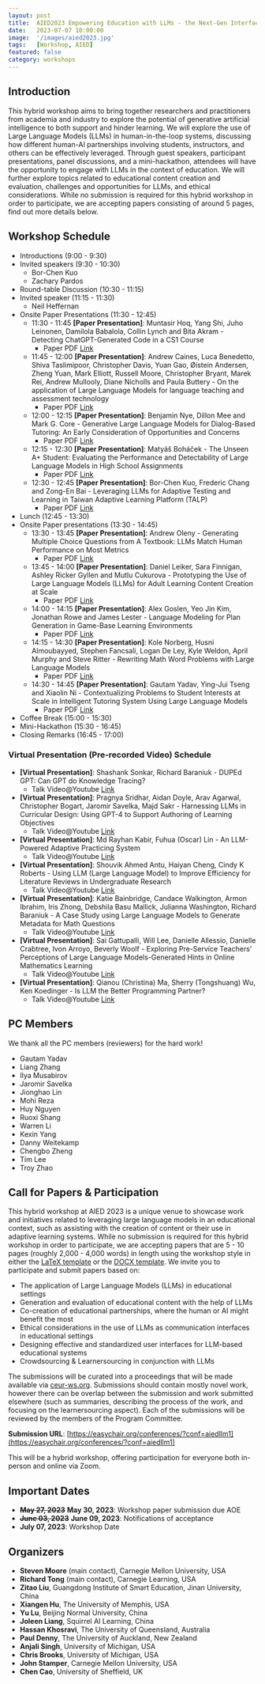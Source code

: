 ```yaml
---
layout: post
title:  AIED2023 Empowering Education with LLMs - the Next-Gen Interface and Content Generation
date:   2023-07-07 10:00:00
image:  '/images/aied2023.jpg'
tags:   [Workshop, AIED]
featured: false
category: workshops
---
```


## Introduction

This hybrid workshop aims to bring together researchers and practitioners from academia and industry to explore the potential of generative artificial intelligence to both support and hinder learning. We will explore the use of Large Language Models (LLMs) in human-in-the-loop systems, discussing how different human-AI partnerships involving students, instructors, and others can be effectively leveraged. Through guest speakers, participant presentations, panel discussions, and a mini-hackathon, attendees will have the opportunity to engage with LLMs in the context of education. We will further explore topics related to educational content creation and evaluation, challenges and opportunities for LLMs, and ethical considerations. While no submission is required for this hybrid workshop in order to participate, we are accepting papers consisting of around 5 pages, find out more details below.


## Workshop Schedule

* Introductions (9:00 - 9:30)
* Invited speakers (9:30 - 10:30)
	* Bor-Chen Kuo
	* Zachary Pardos
* Round-table Discussion (10:30 - 11:15)
* Invited speaker (11:15 - 11:30)
	* Neil Heffernan
* Onsite Paper Presentations (11:30 - 12:45) 
	* 11:30 - 11:45 **[Paper Presentation]**: Muntasir Hoq, Yang Shi, Juho Leinonen, Damilola Babalola, Collin Lynch and Bita Akram - Detecting ChatGPT-Generated Code in a CS1 Course 
		- Paper PDF [Link](https://drive.google.com/file/d/1eVfGgatxPHkPZTdH3HgyKhssz83kH8BH/view?usp=drive_link)
	* 11:45 - 12:00 **[Paper Presentation]**: Andrew Caines, Luca Benedetto, Shiva Taslimipoor, Christopher Davis, Yuan Gao, Øistein Andersen, Zheng Yuan, Mark Elliott, Russell Moore, Christopher Bryant, Marek Rei, Andrew Mullooly, Diane Nicholls and Paula Buttery - On the application of Large Language Models for language teaching and assessment technology
		- Paper PDF [Link](https://drive.google.com/file/d/1CkzEqGb62tnz5mlulxbcHyil4SEaaXLl/view?usp=drive_link)
	* 12:00 - 12:15 **[Paper Presentation]**: Benjamin Nye, Dillon Mee and Mark G. Core - Generative Large Language Models for Dialog-Based Tutoring: An Early Consideration of Opportunities and Concerns
		- Paper PDF [Link](https://drive.google.com/file/d/1aIrWE3U4wDxUhtOXgsxvj6nwb_3_q046/view?usp=drive_link)
	* 12:15 - 12:30 **[Paper Presentation]**: Matyáš Boháček - The Unseen A+ Student: Evaluating the Performance and Detectability of Large Language Models in High School Assignments
		- Paper PDF [Link](https://drive.google.com/file/d/1ZB2XGJrZHEVIc44k0VQ04-U4TSsJTfbY/view?usp=drive_link)
	* 12:30 - 12:45 **[Paper Presentation]**: Bor-Chen Kuo, Frederic Chang and Zong-En Bai - Leveraging LLMs for Adaptive Testing and Learning in Taiwan Adaptive Learning Platform (TALP) 
		- Paper PDF [Link](https://drive.google.com/file/d/1XKFRvTmu4dOHcZvFmbChdN0tC0mUjJiY/view?usp=drive_link)
* Lunch (12:45 - 13:30)
* Onsite Paper presentations (13:30 - 14:45)
	* 13:30 - 13:45 **[Paper Presentation]**: Andrew Oleny - Generating Multiple Choice Questions from A Textbook: LLMs Match Human Performance on Most Metrics 
		- Paper PDF [Link](https://drive.google.com/file/d/18swn5plXyQlBlxRnA-tvRkQSMd3PELEl/view?usp=drive_link)
	* 13:45 - 14:00 **[Paper Presentation]**: Daniel Leiker, Sara Finnigan, Ashley Ricker Gyllen and Mutlu Cukurova - Prototyping the Use of Large Language Models (LLMs) for Adult Learning Content Creation at Scale
		- Paper PDF [Link](https://drive.google.com/file/d/1jldYQaiRDBllQHrQhZJ5Zgyus3ZGXTBF/view?usp=drive_link)
	* 14:00 - 14:15 **[Paper Presentation]**: Alex Goslen, Yeo Jin Kim, Jonathan Rowe and James Lester - Language Modeling for Plan Generation in Game-Base Learning Environments
		- Paper PDF [Link](https://drive.google.com/file/d/1eQ8Ek6CB8MY8bpioWoAt2m12qpf2U96j/view?usp=drive_link)
	* 14:15 - 14:30 **[Paper Presentation]**: Kole Norberg, Husni Almoubayyed, Stephen Fancsali, Logan De Ley, Kyle Weldon, April Murphy and Steve Ritter - Rewriting Math Word Problems with Large Language Models
		- Paper PDF [Link](https://drive.google.com/file/d/1kPLSpjBdTcL2uwZrNlVvlnlWqZl2GoBm/view?usp=drive_link)
	* 14:30 - 14:45 **[Paper Presentation]**: Gautam Yadav, Ying-Jui Tseng and Xiaolin Ni - Contextualizing Problems to Student Interests at Scale in Intelligent Tutoring System Using Large Language Models
		- Paper PDF [Link](https://drive.google.com/file/d/1trdsesc_A4AQdEn0kUSCUYOIBbB0aSKA/view?usp=drive_link)
* Coffee Break (15:00 - 15:30)
* Mini-Hackathon (15:30 - 16:45) 
* Closing Remarks (16:45 - 17:00)


### Virtual Presentation (Pre-recorded Video) Schedule


* **[Virtual Presentation]**: Shashank Sonkar, Richard Baraniuk - DUPEd GPT: Can GPT do Knowledge Tracing?
	- Talk Video@Youtube [Link](https://drive.google.com/file/d/1gUR9rA9D_Xy_TBRX6hV4-NXn5EwFL0L5/view?usp=drive_link)
* **[Virtual Presentation]**: Pragnya Sridhar, Aidan Doyle, Arav Agarwal, Christopher Bogart, Jaromir Savelka, Majd Sakr - Harnessing LLMs in Curricular Design: Using GPT-4 to Support Authoring of Learning Objectives
	- Talk Video@Youtube [Link](https://drive.google.com/file/d/1QaUK1CDAKkLZwV9WpSDXeV5lb2gvFxT-/view?usp=drive_link)
* **[Virtual Presentation]**: Md Rayhan Kabir, Fuhua (Oscar) Lin - An LLM-Powered Adaptive Practicing System
	- Talk Video@Youtube [Link](https://drive.google.com/file/d/1SDyr1IohN3ZN9-qgBXkYtjFf3nHxIG_C/view?usp=drive_link)
* **[Virtual Presentation]**: Shouvik Ahmed Antu, Haiyan Cheng, Cindy K Roberts - Using LLM (Large Language Model) to Improve Efficiency for Literature Reviews in Undergraduate Research
	- Talk Video@Youtube [Link](https://drive.google.com/file/d/1hfoUuERGZf-QZ1srvdkL4uLQR2BV6_JU/view?usp=drive_link)
* **[Virtual Presentation]**: Katie Bainbridge, Candace Walkington, Armon Ibrahim, Iris Zhong, Debshila Basu Mallick, Julianna Washington, Richard Baraniuk - A Case Study using Large Language Models to Generate Metadata for Math Questions
	- Talk Video@Youtube [Link](https://drive.google.com/file/d/1FE9eRTnRJ9ZlSQ9ZbWKjGdRwMnOmkTcu/view?usp=drive_link)
* **[Virtual Presentation]**: Sai Gattupalli, Will Lee, Danielle Allessio, Danielle Crabtree, Ivon Arroyo, Beverly Woolf - Exploring Pre-Service Teachers' Perceptions of Large Language Models-Generated Hints in Online Mathematics Learning
	- Talk Video@Youtube [Link](https://drive.google.com/file/d/1-wZncNs0A3Zo6opiBZVx5hEiw4bZ8o7g/view?usp=drive_link)
* **[Virtual Presentation]**: Qianou (Christina) Ma, Sherry (Tongshuang) Wu, Ken Koedinger - Is LLM the Better Programming Partner?
	- Talk Video@Youtube [Link](https://drive.google.com/file/d/1sqFLJGAhsFOmbioFTubmUoEJOb70bRqh/view?usp=drive_link)


## PC Members

We thank all the PC members (reviewers) for the hard work!

* Gautam Yadav
* Liang Zhang
* Ilya Musabirov
* Jaromir Savelka
* Jionghao Lin
* Mohi Reza
* Huy Nguyen
* Ruoxi Shang
* Warren Li
* Kexin Yang
* Danny Weitekamp
* Chengbo Zheng
* Tim Lee
* Troy Zhao


## Call for Papers & Participation


This hybrid workshop at AIED 2023 is a unique venue to showcase work and initiatives related to leveraging large language models in an educational context, such as assisting with the creation of content or their use in adaptive learning systems. While no submission is required for this hybrid workshop in order to participate, we are accepting papers that are 5 - 10 pages (roughly 2,000 - 4,000 words) in length using the workshop style in either the [LaTeX template](https://www.overleaf.com/latex/templates/template-for-submissions-to-ceur-workshop-proceedings-ceur-ws-dot-org/wqyfdgftmcfw) or the [DOCX template](https://ceur-ws.org/Vol-XXX/CEUR-Template-1col.docx). We invite you to participate and submit papers based on:


* The application of Large Language Models (LLMs) in educational settings
* Generation and evaluation of educational content with the help of LLMs
* Co-creation of educational partnerships, where the human or AI might benefit the most
* Ethical considerations in the use of LLMs as communication interfaces in educational settings
* Designing effective and standardized user interfaces for LLM-based educational systems
* Crowdsourcing & Learnersourcing in conjunction with LLMs

The  submissions will be curated into a proceedings that will be made available via [ceur-ws.org](ceur-ws.org). Submissions should contain mostly novel work, however there can be overlap between the submission and work submitted elsewhere (such as summaries, describing the process of the work, and focusing on the learnersourcing aspect). Each of the submissions will be reviewed by the members of the Program Committee.

**Submission URL**: [https://easychair.org/conferences/?conf=aiedllm1](https://easychair.org/conferences/?conf=aiedllm1)

This will be a hybrid workshop, offering participation for everyone both in-person and online via Zoom.



## Important Dates

* ~~**May 27, 2023**~~ **May 30, 2023**: Workshop paper submission due AOE
* ~~**June 03, 2023**~~ **June 09, 2023**: Notifications of acceptance
* **July 07, 2023**: Workshop Date



<!-- * **Jan 5, 2023**: Deadline of the camera-ready final paper submission
* **Feb 13, 2023**: Workshop Date  -->



## Organizers

<!-- ![Beautiful place]({{site.baseurl}}/images/aaai2023_workshop_organizers.jpg) -->


* **Steven Moore** (main contact), Carnegie Mellon University, USA
* **Richard Tong** (main contact), Carnegie Learning, USA
* **Zitao Liu**, Guangdong Institute of Smart Education, Jinan University, China
* **Xiangen Hu**, The University of Memphis, USA
* **Yu Lu**, Beijing Normal University, China
* **Joleen Liang**, Squirrel AI Learning, China
* **Hassan Khosravi**, The University of Queensland, Australia
* **Paul Denny**, The University of Auckland, New Zealand
* **Anjali Singh**, University of Michigan, USA
* **Chris Brooks**, University of Michigan, USA
* **John Stamper**, Carnegie Mellon University, USA
* **Chen Cao**, University of Sheffield, UK
